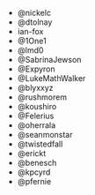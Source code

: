 * @nickelc
* @dtolnay
* ian-fox
* @1One1
* @lmd0
* @SabrinaJewson
* @Expyron
* @LukeMathWalker
* @blyxxyz
* @rushmorem
* @koushiro
* @Felerius
* @oherrala
* @seanmonstar
* @twistedfall
* @erickt
* @benesch
* @kpcyrd
* @pfernie
